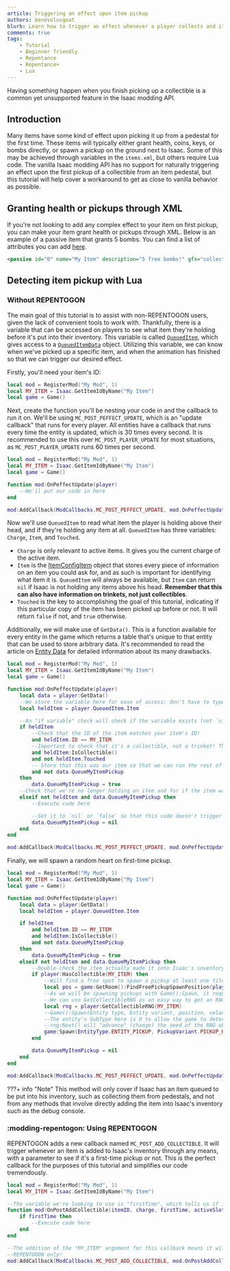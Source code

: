 ```yaml
---
article: Triggering an effect upon item pickup
authors: benevolusgoat
blurb: Learn how to trigger an effect whenever a player collects and item.
comments: true
tags:
    - Tutorial
    - Beginner friendly
    - Repentance
    - Repentance+
    - Lua
---
```


Having something happen when you finish picking up a collectible is a common yet unsupported feature in the Isaac modding API.

## Introduction
Many items have some kind of effect upon picking it up from a pedestal for the first time. These items will typically either grant health, coins, keys, or bombs directly, or spawn a pickup on the ground next to Isaac. Some of this may be achieved through variables in the `items.xml`, but others require Lua code. The vanilla Isaac modding API has no support for naturally triggering an effect upon the first pickup of a collectible from an item pedestal, but this tutorial will help cover a workaround to get as close to vanilla behavior as possible.

## Granting health or pickups through XML
If you're not looking to add any complex effect to your item on first pickup, you can make your item grant health or pickups through XML. Below is an example of a passive item that grants 5 bombs. You can find a list of attributes you can add [here](https://wofsauge.github.io/IsaacDocs/rep/xml/items.html).

```xml
<passive id="0" name="My Item" description="5 free bombs!" gfx="collectible_my_item.png" quality="0" bombs="5" />
```

## Detecting item pickup with Lua

### Without REPENTOGON
The main goal of this tutorial is to assist with non-REPENTOGON users, given the lack of convenient tools to work with. Thankfully, there is a variable that can be accessed on players to see what item they're holding before it's put into their inventory. This variable is called [`QueuedItem`](https://wofsauge.github.io/IsaacDocs/rep/EntityPlayer.html#queueditem), which gives access to a [`QueuedItemData`](https://wofsauge.github.io/IsaacDocs/rep/QueueItemData.html) object. Utilizing this variable, we can know when we've picked up a specific item, and when the animation has finished so that we can trigger our desired effect.

Firstly, you'll need your item's ID:

```Lua
local mod = RegisterMod("My Mod", 1)
local MY_ITEM = Isaac.GetItemIdByName("My Item")
local game = Game()
```

Next, create the function you'll be nesting your code in and the callback to run it on. We'll be using `MC_POST_PEFFECT_UPDATE`, which is an "update callback" that runs for every player. All entities have a callback that runs every time the entity is updated, which is 30 times every second. It is recommended to use this over `MC_POST_PLAYER_UPDATE` for most situations, as `MC_POST_PLAYER_UPDATE` runs 60 times per second.

```Lua
local mod = RegisterMod("My Mod", 1)
local MY_ITEM = Isaac.GetItemIdByName("My Item")
local game = Game()

function mod:OnPeffectUpdate(player)
	--We'll put our code in here
end

mod:AddCallback(ModCallbacks.MC_POST_PEFFECT_UPDATE, mod.OnPeffectUpdate)
```

Now we'll use `QueuedItem` to read what item the player is holding above their head, and if they're holding any item at all. `QueuedItem` has three variables: `Charge`, `Item`, and `Touched`.

- `Charge` is only relevant to active items. It gives you the current charge of the active item.
- `Item` is the [ItemConfigItem](https://wofsauge.github.io/IsaacDocs/rep/ItemConfig_Item.html) object that stores every piece of information on an item you could ask for, and as such is important for identifying what item it is. `QueuedItem` will always be available, but `Item` can return `nil` if Isaac is not holding any items above his head. **Remember that this can also have information on trinkets, not just collectibles**.
- `Touched` is the key to accomplishing the goal of this tutorial, indicating if this particular copy of the item has been picked up before or not. It will return `false` if not, and `true` otherwise.

Additionally, we will make use of `GetData()`. This is a function available for every entity in the game which returns a table that's unique to that entity that can be used to store arbitrary data. It's recommended to read the article on [Entity Data](../concepts/entity_data.md) for detailed information about its many drawbacks.

```Lua
local mod = RegisterMod("My Mod", 1)
local MY_ITEM = Isaac.GetItemIdByName("My Item")
local game = Game()

function mod:OnPeffectUpdate(player)
	local data = player:GetData()
	--We store the variable here for ease of access; don't have to type it out every time you need it
	local heldItem = player.QueuedItem.Item

	--An "if variable" check will check if the variable exists (not `nil`) or is equal to `true`. This check will pass if Isaac is holding an item!
	if heldItem
		--Check that the ID of the item matches your item's ID!
		and heldItem.ID == MY_ITEM
		--Important to check that it's a collectible, not a trinket! There's also :IsTrinket() if you wish to check the inverse.
		and heldItem:IsCollectible()
		and not heldItem.Touched
		-- Store that this was our item so that we can run the rest of code only if it is
		and not data.QueueMyItemPickup
	then
		data.QueueMyItemPickup = true
	--Check that we're no longer holding an item and for if the item was our item.
	elseif not heldItem and data.QueueMyItemPickup then
		--Execute code here

		--Set it to `nil` or `false` so that this code doesn't trigger again right away.
		data.QueueMyItemPickup = nil
	end
end

mod:AddCallback(ModCallbacks.MC_POST_PEFFECT_UPDATE, mod.OnPeffectUpdate)
```

Finally, we will spawn a random heart on first-time pickup.

```Lua
local mod = RegisterMod("My Mod", 1)
local MY_ITEM = Isaac.GetItemIdByName("My Item")
local game = Game()

function mod:OnPeffectUpdate(player)
	local data = player:GetData()
	local heldItem = player.QueuedItem.Item

	if heldItem
		and heldItem.ID == MY_ITEM
		and heldItem:IsCollectible()
		and not data.QueueMyItemPickup
	then
		data.QueueMyItemPickup = true
	elseif not heldItem and data.QueueMyItemPickup then
		--Double-check the item actually made it into Isaac's inventory!
		if player:HasCollectible(MY_ITEM) then
			--Will find a free spot to spawn a pickup at least one tile away from Isaac. 40 = 1 tile.
			local pos = game:GetRoom():FindFreePickupSpawnPosition(player.Position, 40)
			--As we will be spawning pickups with Game():Spawn, it requires a seed to determine any RNG factors involved.
			--We can use GetCollectibleRNG as an easy way to get an RNG object to provide a seed for us that's specific to a collectible!
			local rng = player:GetCollectibleRNG(MY_ITEM)
			--Game():Spawn(Entity type, Entity variant, position, velocity, Entity who spawned it, Entity subtype, RNG seed)
			--The entity's SubType here is 0 to allow the game to determine what kind of heart pickup is spawned. Handy for hearts, keys, coins, bombs, trinkets, and collectibles.
			--rng:Next() will "advance" (change) the seed of the RNG object, returning that new seed
			game:Spawn(EntityType.ENTITY_PICKUP, PickupVariant.PICKUP_HEART, pos, Vector.Zero, player, 0, rng:Next())
		end

		data.QueueMyItemPickup = nil
	end
end

mod:AddCallback(ModCallbacks.MC_POST_PEFFECT_UPDATE, mod.OnPeffectUpdate)
```

???+ info "Note"
	This method will only cover if Isaac has an item queued to be put into his inventory, such as collecting them from pedestals, and not from any methods that involve directly adding the item into Isaac's inventory such as the debug console.

### :modding-repentogon: Using REPENTOGON
REPENTOGON adds a new callback named `MC_POST_ADD_COLLECTIBLE`. It will trigger whenever an item is added to Isaac's inventory through any means, with a parameter to see if it's a first-time pickup or not. This is the perfect callback for the purposes of this tutorial and simplifies our code tremendously.

```Lua
local mod = RegisterMod("My Mod", 1)
local MY_ITEM = Isaac.GetItemIdByName("My Item")

--The variable we're looking to use is "firstTime", which tells us if it's a first-time pickup or not.
function mod:OnPostAddCollectible(itemID, charge, firstTime, activeSlot, varData, player)
	if firstTime then
		--Execute code here
	end
end

--The addition of the "MY_ITEM" argument for this callback means it will only ever trigger for your item.
--REPENTOGON only!
mod:AddCallback(ModCallbacks.MC_POST_ADD_COLLECTIBLE, mod.OnPostAddCollectible, MY_ITEM)
```